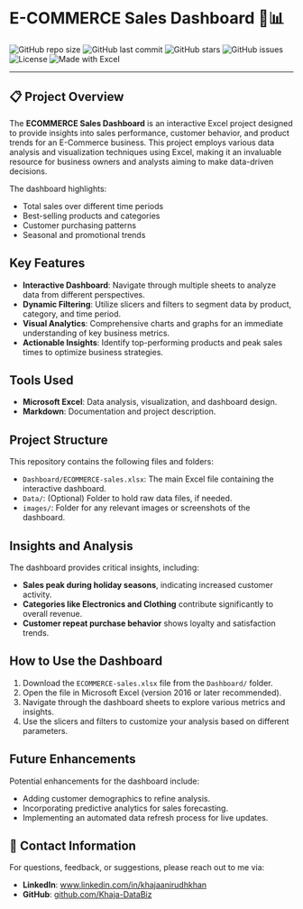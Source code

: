 

# E-COMMERCE Sales Dashboard 🛒📊

![GitHub repo size](https://img.shields.io/github/repo-size/Khaja-DataBiz/ECOMMERCE_Sales?color=green&label=Repo%20Size&style=plastic)
![GitHub last commit](https://img.shields.io/github/last-commit/Khaja-DataBiz/ECOMMERCE_Sales?style=flat-square)
![GitHub stars](https://img.shields.io/github/stars/Khaja-DataBiz/ECOMMERCE_Sales?style=social)
![GitHub issues](https://img.shields.io/github/issues/Khaja-DataBiz/ECOMMERCE_Sales)
![License](https://img.shields.io/github/license/Khaja-DataBiz/ECOMMERCE_Sales)
![Made with Excel](https://img.shields.io/badge/Made%20with-Excel-green)

---

## 📋 Project Overview
The **ECOMMERCE Sales Dashboard** is an interactive Excel project designed to provide insights into sales performance, customer behavior, and product trends for an E-Commerce business. This project employs various data analysis and visualization techniques using Excel, making it an invaluable resource for business owners and analysts aiming to make data-driven decisions.

The dashboard highlights:
- Total sales over different time periods
- Best-selling products and categories
- Customer purchasing patterns
- Seasonal and promotional trends

##  Key Features
- **Interactive Dashboard**: Navigate through multiple sheets to analyze data from different perspectives.
- **Dynamic Filtering**: Utilize slicers and filters to segment data by product, category, and time period.
- **Visual Analytics**: Comprehensive charts and graphs for an immediate understanding of key business metrics.
- **Actionable Insights**: Identify top-performing products and peak sales times to optimize business strategies.

##  Tools Used
- **Microsoft Excel**: Data analysis, visualization, and dashboard design.
- **Markdown**: Documentation and project description.

## Project Structure
This repository contains the following files and folders:
- `Dashboard/ECOMMERCE-sales.xlsx`: The main Excel file containing the interactive dashboard.
- `Data/`: (Optional) Folder to hold raw data files, if needed.
- `images/`: Folder for any relevant images or screenshots of the dashboard.

## Insights and Analysis
The dashboard provides critical insights, including:
- **Sales peak during holiday seasons**, indicating increased customer activity.
- **Categories like Electronics and Clothing** contribute significantly to overall revenue.
- **Customer repeat purchase behavior** shows loyalty and satisfaction trends.

## How to Use the Dashboard
1. Download the `ECOMMERCE-sales.xlsx` file from the `Dashboard/` folder.
2. Open the file in Microsoft Excel (version 2016 or later recommended).
3. Navigate through the dashboard sheets to explore various metrics and insights.
4. Use the slicers and filters to customize your analysis based on different parameters.

## Future Enhancements
Potential enhancements for the dashboard include:
- Adding customer demographics to refine analysis.
- Incorporating predictive analytics for sales forecasting.
- Implementing an automated data refresh process for live updates.

## 👥 Contact Information
For questions, feedback, or suggestions, please reach out to me via:
- **LinkedIn**: <a href="https://www.linkedin.com/in/khajaanirudhkhan" target="_blank">www.linkedin.com/in/khajaanirudhkhan</a>
- **GitHub**: <a href="https://github.com/Khaja-DataBiz" target="_blank">github.com/Khaja-DataBiz</a>
